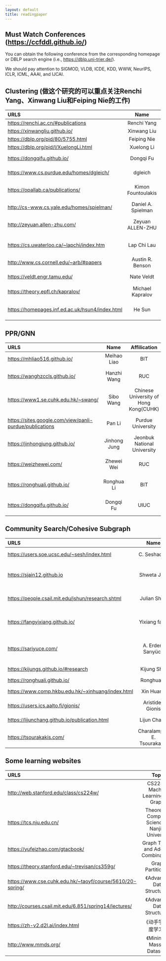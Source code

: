```yaml
---
layout: default
title: readingpaper
---
```



##  Must Watch Conferences (https://ccfddl.github.io/)
You can obtain the following conference from the corresponding homepage or DBLP search engine (i.e., https://dblp.uni-trier.de/). <br>

We should pay attention to SIGMOD, VLDB, ICDE, KDD, WWW, NeurIPS, ICLR, ICML, AAAI, and IJCAI. <br>



## Clustering (做这个研究的可以重点关注Renchi Yang、Xinwang Liu和Feiping Nie的工作)


| URLS | Name | Affilication | Toptic |
|:----|:-----:|:-----:| ----:|
| https://renchi.ac.cn/#publications  |  Renchi Yang  |    HKBU  | Graph Clustering |
| https://xinwangliu.github.io/ | Xinwang Liu| NUDT | Graph Clustering |
| https://dblp.org/pid/80/5755.html | Feiping Nie| NPU | Graph Clustering |
| https://dblp.org/pid/l/XuelongLi.html | Xuelong Li |NPU | Graph Clustering |
| https://dongqifu.github.io/ | Dongqi Fu | UIUC | Higher-order Clustering |
| https://www.cs.purdue.edu/homes/dgleich/ | dgleich | Purdue University | Local Clustering (theory)|
| https://opallab.ca/publications/  |  Kimon Fountoulakis  | University of  Waterloo |  Local Clustering (theory) |
| http://cs-www.cs.yale.edu/homes/spielman/ |  Daniel A. Spielman |   Yale  Univeristy  |  Spectral Graph Theory (theory) |
| http://zeyuan.allen-zhu.com/   |   Zeyuan ALLEN-ZHU  |  Meta FAIR Labs  |  Local Clustering/Improve Cluster (theory) |
| https://cs.uwaterloo.ca/~lapchi/index.htm  | Lap Chi Lau |  University of  Waterloo   | Spectral Graph Theory (theory) |
| http://www.cs.cornell.edu/~arb/#papers  | Austin R. Benson | Cornell University  | Higher-order Clustering (theory)|
| https://veldt.engr.tamu.edu/ | Nate Veldt | Texas A&M University | Hypergraph Clustering (theory) |
| https://theory.epfl.ch/kapralov/      |  Michael Kapralov |  EPFL |    Spectral Graph Theory (theory） |
| https://homepages.inf.ed.ac.uk/hsun4/index.html |He Sun|University of Edinburgh|Local Clustering (theory)|



## PPR/GNN


| URLS | Name | Affilication | Toptic |
|:----|:-----:|:-----:| ----:|
| https://mhliao516.github.io/ | Meihao Liao | BIT | PPR |
| https://wanghzccls.github.io/  |  Hanzhi Wang  | RUC  |   PPR and GNN  |
| https://www1.se.cuhk.edu.hk/~swang/ |    Sibo Wang   |       Chinese University of Hong Kong(CUHK)  |  PPR and GNN |
| https://sites.google.com/view/panli-purdue/publications        |          Pan Li  |  Purdue University   |  PPR and GNN |
| https://jinhongjung.github.io/  |  Jinhong Jung   |  Jeonbuk National University   | PPR |
| https://weizhewei.com/ | Zhewei Wei | RUC | PPR and GNN |
| https://ronghuali.github.io/ | Ronghua Li | BIT | PPR and GNN | 
| https://dongqifu.github.io/ | Dongqi Fu | UIUC | PPR and GNN | 



## Community Search/Cohesive Subgraph

| URLS | Name | Affilication | Toptic |
|:----|:-----:|:-----:| ----:|
| https://users.soe.ucsc.edu/~sesh/index.html |  C. Seshadhri | University of California | Subgraph Counting  |
| https://sjain12.github.io  | Shweta Jain |  University of Utah | Subgraph Counting(Turan theorem for counting) |
| https://people.csail.mit.edu/jshun/research.shtml |  Julian Shun  |  MIT  |  Parallel Algorithms for cohesive subgraph |
| https://fangyixiang.github.io/  |   Yixiang fang   | CUHK(Shenzhen)  | Community Search/(higher-order) Densest  Subgraph |
| https://sariyuce.com/  |     A. Erdem Sarıyüce  | University at Buffalo | Hierarchical Dense Subgraph/Nucleus Decomposition |
| https://kijungs.github.io/#research | Kijung Shin  |  KAIST  | Cohesive Subgraph  |
| https://ronghuali.github.io/ | Ronghua Li | BIT | Kcore/Clique |
| https://www.comp.hkbu.edu.hk/~xinhuang/index.html | Xin Huang | HKBU | ktruss Community Search by Index  |
| https://users.ics.aalto.fi/gionis/ |   Aristides Gionis | KTH | Densest Subgraph  |
| https://lijunchang.github.io/publication.html  | Lijun Chang | USYD  | Cohesive Subgraph book |
| https://tsourakakis.com/  | Charalampos E. Tsourakakis  | Boston University | (Higher-order)Densest subgraph |



## Some learning websites


| URLS | Topic| Author |
|:----|:-----:|:-----:|
http://web.stanford.edu/class/cs224w/| CS224W: Machine Learning with Graphs| By Jure Leskovec|
https://tcs.nju.edu.cn/| Theoretical Computer Science at Nanjing University| Yitong Yin
https://yufeizhao.com/gtacbook/| Graph Theory and Additive Combinatorics| Yufei Zhao|
https://theory.stanford.edu/~trevisan/cs359g/ | Graph Partitioning | Luca Trevis|
|https://www.cse.cuhk.edu.hk/~taoyf/course/5610/20-spring/ |   《Advanced Data Structures》| Yufei Tao|
|http://courses.csail.mit.edu/6.851/spring14/lectures/ |  《Advanced Data Structures》| Erik Demaine |
|https://zh-v2.d2l.ai/index.html|  《动手学习深度学习》| Mu Li|
|http://www.mmds.org/  | 《Mining of Massive Datasets》 | Jure Leskovec|

